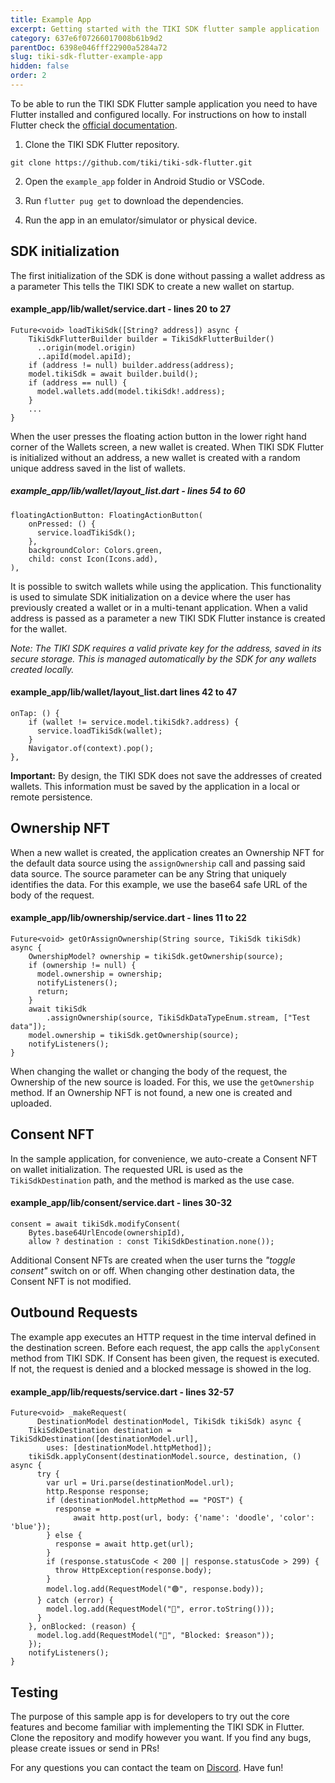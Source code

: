 ```yaml
---
title: Example App
excerpt: Getting started with the TIKI SDK flutter sample application
category: 637e6f07266017008b61b9d2
parentDoc: 6398e046fff22900a5284a72
slug: tiki-sdk-flutter-example-app
hidden: false
order: 2
---
```


To be able to run the TIKI SDK Flutter sample application you need to have Flutter installed and configured locally. For instructions on how to install Flutter check the [official documentation](https://docs.flutter.dev/get-started/install).

1. Clone the TIKI SDK Flutter repository.

`git clone https://github.com/tiki/tiki-sdk-flutter.git`

2. Open the `example_app` folder in Android Studio or VSCode.

3.	Run `flutter pug get` to download the dependencies.

4.	Run the app in an emulator/simulator or physical device.

## SDK initialization

The first initialization of the SDK is done without passing a wallet address as a parameter This tells the TIKI SDK to create a new wallet on startup.

#### example_app/lib/wallet/service.dart - lines 20 to 27

```
Future<void> loadTikiSdk([String? address]) async {
    TikiSdkFlutterBuilder builder = TikiSdkFlutterBuilder()
      ..origin(model.origin)
      ..apiId(model.apiId);
    if (address != null) builder.address(address);
    model.tikiSdk = await builder.build();
    if (address == null) {
      model.wallets.add(model.tikiSdk!.address);
    }
    ...
}
```

When the user presses the floating action button in the lower right hand corner of the Wallets screen, a new wallet is created. When TIKI SDK Flutter is initialized without an address, a new wallet is created with a random unique address saved in the list of wallets.


##### example_app/lib/wallet/layout_list.dart - lines 54 to 60

```
floatingActionButton: FloatingActionButton(
    onPressed: () {
      service.loadTikiSdk();
    },
    backgroundColor: Colors.green,
    child: const Icon(Icons.add),
),
```

It is possible to switch wallets while using the application. This functionality is used to simulate SDK initialization on a device where the user has previously created a wallet or in a multi-tenant application. When a valid address is passed as a parameter a new TIKI SDK Flutter instance is created for the wallet.

_Note: The TIKI SDK requires a valid private key for the address, saved in its secure storage. This is managed automatically by the SDK for any wallets created locally._

#### example_app/lib/wallet/layout_list.dart lines 42 to 47

```
onTap: () {
    if (wallet != service.model.tikiSdk?.address) {
      service.loadTikiSdk(wallet);
    }
    Navigator.of(context).pop();
},
```

**Important:** By design, the TIKI SDK does not save the addresses of created wallets. This information must be saved by the application in a local or remote persistence.

## Ownership NFT

When a new wallet is created, the application creates an Ownership NFT for the default data source using the `assignOwnership` call and passing said data source. The source parameter can be any String that uniquely identifies the data. For this example, we use the base64 safe URL of the body of the request.

#### example_app/lib/ownership/service.dart - lines 11 to 22

```
Future<void> getOrAssignOwnership(String source, TikiSdk tikiSdk) async {
    OwnershipModel? ownership = tikiSdk.getOwnership(source);
    if (ownership != null) {
      model.ownership = ownership;
      notifyListeners();
      return;
    }
    await tikiSdk
        .assignOwnership(source, TikiSdkDataTypeEnum.stream, ["Test data"]);
    model.ownership = tikiSdk.getOwnership(source);
    notifyListeners();
}
```

When changing the wallet or changing the body of the request, the Ownership of the new source is loaded. For this, we use the `getOwnership` method. If an Ownership NFT is not found, a new one is created and uploaded.

## Consent NFT

In the sample application, for convenience, we auto-create a Consent NFT on wallet initialization. The requested URL is used as the `TikiSdkDestination` path, and the method is marked as the use case.

#### example_app/lib/consent/service.dart - lines 30-32

```
consent = await tikiSdk.modifyConsent(
    Bytes.base64UrlEncode(ownershipId),
    allow ? destination : const TikiSdkDestination.none());
```


Additional Consent NFTs are created when the user turns the _"toggle consent"_ switch on or off. When changing other destination data, the Consent NFT is not modified.

## Outbound Requests

The example app executes an HTTP request in the time interval defined in the destination screen. Before each request, the app calls the `applyConsent` method from TIKI SDK. If Consent has been given, the request is executed. If not, the request is denied and a blocked message is showed in the log.

#### example_app/lib/requests/service.dart - lines 32-57

```
Future<void> _makeRequest(
      DestinationModel destinationModel, TikiSdk tikiSdk) async {
    TikiSdkDestination destination = TikiSdkDestination([destinationModel.url],
        uses: [destinationModel.httpMethod]);
    tikiSdk.applyConsent(destinationModel.source, destination, () async {
      try {
        var url = Uri.parse(destinationModel.url);
        http.Response response;
        if (destinationModel.httpMethod == "POST") {
          response =
              await http.post(url, body: {'name': 'doodle', 'color': 'blue'});
        } else {
          response = await http.get(url);
        }
        if (response.statusCode < 200 || response.statusCode > 299) {
          throw HttpException(response.body);
        }
        model.log.add(RequestModel("🟢", response.body));
      } catch (error) {
        model.log.add(RequestModel("🔴", error.toString()));
      }
    }, onBlocked: (reason) {
      model.log.add(RequestModel("🔴", "Blocked: $reason"));
    });
    notifyListeners();
}
```

## Testing

The purpose of this sample app is for developers to try out the core features and become familiar with implementing the TIKI SDK in Flutter. Clone the repository and modify however you want. If you find any bugs, please create issues or send in PRs!

For any questions you can contact the team on [Discord](https://discord.gg/tiki). Have fun!
